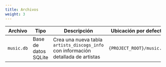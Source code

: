 ```yaml
---
title: Archivos
weight: 3
---
```


|Archivo|Tipo|Descripción|Ubicación por defecto|
|---|---|---|---|
|`music.db`|Base de datos SQLite|Crea una nueva tabla `artists_discogs_info` con información detallada de artistas|`{PROJECT_ROOT}/music.db`|